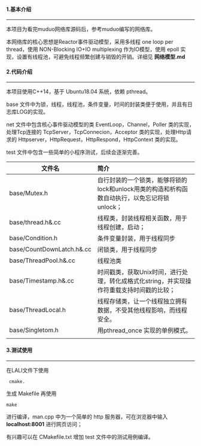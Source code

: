 #### 1.基本介绍

*****************

本项目为看完muduo网络库源码后，参考muduo编写的网络库。

本网络库的核心思想是Reactor事件驱动模型，采用多线程 one loop per thread，使用 NON-Blocking IO+IO multiplexing 作为IO模型，使用 epoll 实现，设置有线程池，可避免线程频繁创建与销毁的开销。详细见 **网络模型.md**

#### 2.代码介绍

*******************

本项目使用C++14，基于 Ubuntu18.04 系统，依赖 pthread。

base 文件中为锁，线程，线程池，条件变量，时间的封装类便于使用，并且有日志库LOG的实现。

net 文件中包含核心事件驱动模型的类 EventLoop，Channel，Poller 类的实现，处理Tcp连接的 TcpServer，TcpConnecion，Acceptor 类的实现，处理Http请求的 Httpserver，HttpRequest，HttpRespond，HttpContext 类的实现。

test  文件中包含一些简单的小程序测试，后续会逐渐完善。

| 文件名                    | 简介                                                         |
| ------------------------- | :----------------------------------------------------------- |
| base/Mutex.h              | 自行封装的一个锁类，能够将锁的lock和unlock用类的构造和析构函数自动执行，以免忘记将锁unlock； |
| base/thread.h&.cc         | 线程类，封装线程相关函数，用于线程创建，启动；               |
| base/Condition.h          | 条件变量封装，用于线程同步                                   |
| base/CountDownLatch.h&.cc | 闭锁类，用于线程同步                                         |
| base/ThreadPool.h&.cc     | 线程池类                                                     |
| base/Timestamp.h&.cc      | 时间戳类，获取Unix时间，进行处理，转化成格式化string，并实现操作符重载支持时间戳的比较； |
| base/ThreadLocal.h        | 线程存储类，让一个线程独立拥有数据，不受其他线程影响，而线程安全。 |
| base/Singletom.h          | 用pthread_once 实现的单例模式。                              |
|                           |                                                              |



#### 3.测试使用

************

在LALI文件下使用

```
 cmake. 
```

生成 Makefile  再使用 

```
make 
```

进行编译，man.cpp 中为一个简单的 http 服务器，可在浏览器中输入 **localhost:8001** 进行网页访问；

有兴趣可以在 CMakefile.txt 增加 test 文件中的测试用例编译。